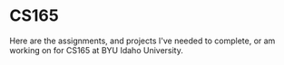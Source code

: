 # CS165

Here are the assignments, and projects I've needed to complete, or am working on for CS165 at BYU Idaho University.
